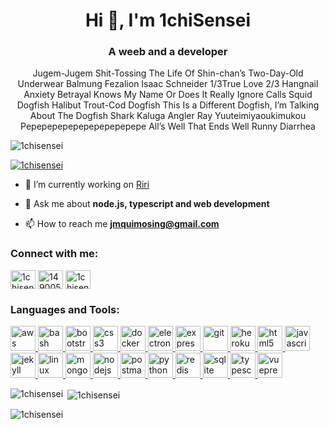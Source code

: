 <h1 align="center">Hi 👋, I'm 1chiSensei</h1>
<h3 align="center">A weeb and a developer</h3>

<p align="center">
  Jugem-Jugem Shit-Tossing The Life Of Shin-chan’s Two-Day-Old Underwear
  Balmung Fezalion Isaac Schneider 1/3True Love 2/3 Hangnail Anxiety
  Betrayal Knows My Name Or Does It Really Ignore Calls Squid Dogfish
  Halibut Trout-Cod Dogfish This Is a Different Dogfish, I’m Talking About The Dogfish Shark
  Kaluga Angler Ray 
  Yuuteimiyaoukimukou Pepepepepepepepepepepepe 
  All’s Well That Ends Well 
  Runny Diarrhea
</p>

<p align="left"> <img src="https://komarev.com/ghpvc/?username=1chisensei&label=Profile%20views&color=0e75b6&style=flat" alt="1chisensei" /> </p>

<p align="left"> <a href="https://github.com/ryo-ma/github-profile-trophy"><img src="https://github-profile-trophy.vercel.app/?username=1chisensei" alt="1chisensei" /></a> </p>

- 🔭 I’m currently working on [Riri](https://riri.gq)

- 💬 Ask me about **node.js, typescript and web development**

- 📫 How to reach me **jmquimosing@gmail.com**

<h3 align="left">Connect with me:</h3>
<p align="left">
<a href="https://dev.to/1chisensei" target="blank"><img align="center" src="https://cdn.jsdelivr.net/npm/simple-icons@3.0.1/icons/dev-dot-to.svg" alt="1chisensei" height="30" width="40" /></a>
<a href="https://stackoverflow.com/users/14900535" target="blank"><img align="center" src="https://cdn.jsdelivr.net/npm/simple-icons@3.0.1/icons/stackoverflow.svg" alt="14900535" height="30" width="40" /></a>
<a href="https://codesandbox.com/1chisensei" target="blank"><img align="center" src="https://cdn.jsdelivr.net/npm/simple-icons@3.0.1/icons/codesandbox.svg" alt="1chisensei" height="30" width="40" /></a>
</p>

<h3 align="left">Languages and Tools:</h3>
<p align="left"> <a href="https://aws.amazon.com" target="_blank"> <img src="https://devicons.github.io/devicon/devicon.git/icons/amazonwebservices/amazonwebservices-original-wordmark.svg" alt="aws" width="40" height="40"/> </a> <a href="https://www.gnu.org/software/bash/" target="_blank"> <img src="https://www.vectorlogo.zone/logos/gnu_bash/gnu_bash-icon.svg" alt="bash" width="40" height="40"/> </a> <a href="https://getbootstrap.com" target="_blank"> <img src="https://devicons.github.io/devicon/devicon.git/icons/bootstrap/bootstrap-plain.svg" alt="bootstrap" width="40" height="40"/> </a> <a href="https://www.w3schools.com/css/" target="_blank"> <img src="https://devicons.github.io/devicon/devicon.git/icons/css3/css3-original-wordmark.svg" alt="css3" width="40" height="40"/> </a> <a href="https://www.docker.com/" target="_blank"> <img src="https://devicons.github.io/devicon/devicon.git/icons/docker/docker-original-wordmark.svg" alt="docker" width="40" height="40"/> </a> <a href="https://www.electronjs.org" target="_blank"> <img src="https://devicons.github.io/devicon/devicon.git/icons/electron/electron-original.svg" alt="electron" width="40" height="40"/> </a> <a href="https://expressjs.com" target="_blank"> <img src="https://devicons.github.io/devicon/devicon.git/icons/express/express-original-wordmark.svg" alt="express" width="40" height="40"/> </a> <a href="https://git-scm.com/" target="_blank"> <img src="https://www.vectorlogo.zone/logos/git-scm/git-scm-icon.svg" alt="git" width="40" height="40"/> </a> <a href="https://heroku.com" target="_blank"> <img src="https://www.vectorlogo.zone/logos/heroku/heroku-icon.svg" alt="heroku" width="40" height="40"/> </a> <a href="https://www.w3.org/html/" target="_blank"> <img src="https://devicons.github.io/devicon/devicon.git/icons/html5/html5-original-wordmark.svg" alt="html5" width="40" height="40"/> </a> <a href="https://developer.mozilla.org/en-US/docs/Web/JavaScript" target="_blank"> <img src="https://devicons.github.io/devicon/devicon.git/icons/javascript/javascript-original.svg" alt="javascript" width="40" height="40"/> </a> <a href="https://jekyllrb.com/" target="_blank"> <img src="https://www.vectorlogo.zone/logos/jekyllrb/jekyllrb-icon.svg" alt="jekyll" width="40" height="40"/> </a> <a href="https://www.linux.org/" target="_blank"> <img src="https://devicons.github.io/devicon/devicon.git/icons/linux/linux-original.svg" alt="linux" width="40" height="40"/> </a> <a href="https://www.mongodb.com/" target="_blank"> <img src="https://devicons.github.io/devicon/devicon.git/icons/mongodb/mongodb-original-wordmark.svg" alt="mongodb" width="40" height="40"/> </a> <a href="https://nodejs.org" target="_blank"> <img src="https://devicons.github.io/devicon/devicon.git/icons/nodejs/nodejs-original-wordmark.svg" alt="nodejs" width="40" height="40"/> </a> <a href="https://postman.com" target="_blank"> <img src="https://www.vectorlogo.zone/logos/getpostman/getpostman-icon.svg" alt="postman" width="40" height="40"/> </a> <a href="https://www.python.org" target="_blank"> <img src="https://devicons.github.io/devicon/devicon.git/icons/python/python-original.svg" alt="python" width="40" height="40"/> </a> <a href="https://redis.io" target="_blank"> <img src="https://devicons.github.io/devicon/devicon.git/icons/redis/redis-original-wordmark.svg" alt="redis" width="40" height="40"/> </a> <a href="https://www.sqlite.org/" target="_blank"> <img src="https://www.vectorlogo.zone/logos/sqlite/sqlite-icon.svg" alt="sqlite" width="40" height="40"/> </a> <a href="https://www.typescriptlang.org/" target="_blank"> <img src="https://devicons.github.io/devicon/devicon.git/icons/typescript/typescript-original.svg" alt="typescript" width="40" height="40"/> </a> <a href="https://vuepress.vuejs.org/" target="_blank"> <img src="https://raw.githubusercontent.com/AliasIO/wappalyzer/master/src/drivers/webextension/images/icons/VuePress.svg" alt="vuepress" width="40" height="40"/> </a> </p>

<p><img align="left" src="https://github-readme-stats.vercel.app/api/top-langs?username=1chisensei&show_icons=true&locale=en&layout=compact" alt="1chisensei" /></p>

<p>&nbsp;<img align="center" src="https://github-readme-stats.vercel.app/api?username=1chisensei&show_icons=true&locale=en" alt="1chisensei" /></p>

<p><img align="center" src="https://github-readme-streak-stats.herokuapp.com/?user=1chisensei&" alt="1chisensei" /></p>
